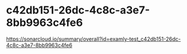 # c42db151-26dc-4c8c-a3e7-8bb9963c4fe6
https://sonarcloud.io/summary/overall?id=examly-test_c42db151-26dc-4c8c-a3e7-8bb9963c4fe6

